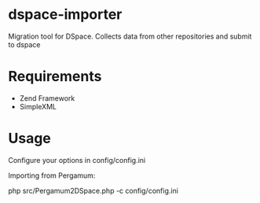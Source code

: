 # dspace-importer
Migration tool for DSpace. Collects data from other repositories and submit to dspace

# Requirements

* Zend Framework
* SimpleXML

# Usage

Configure your options in config/config.ini

Importing from Pergamum:

php src/Pergamum2DSpace.php -c config/config.ini